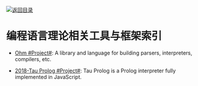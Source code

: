 [![返回目录](https://user-images.githubusercontent.com/5803001/38079637-ff0abcf0-3371-11e8-9b76-ad651620afc7.jpg)](https://github.com/wx-chevalier/Awesome-Lists)

# 编程语言理论相关工具与框架索引

* [Ohm #Project#](https://github.com/harc/ohm): A library and language for building parsers, interpreters, compilers, etc.

- [2018-Tau Prolog #Project#](https://github.com/jariazavalverde/tau-prolog/): Tau Prolog is a Prolog interpreter fully implemented in JavaScript.